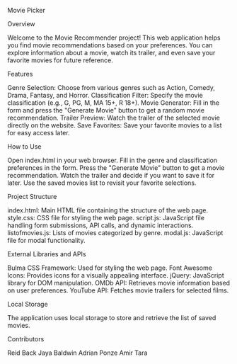 Movie Picker

Overview

Welcome to the Movie Recommender project! This web application helps you find movie recommendations based on your preferences. You can explore information about a movie, watch its trailer, and even save your favorite movies for future reference.

Features

Genre Selection: Choose from various genres such as Action, Comedy, Drama, Fantasy, and Horror.
Classification Filter: Specify the movie classification (e.g., G, PG, M, MA 15+, R 18+).
Movie Generator: Fill in the form and press the "Generate Movie" button to get a random movie recommendation.
Trailer Preview: Watch the trailer of the selected movie directly on the website.
Save Favorites: Save your favorite movies to a list for easy access later.

How to Use

Open index.html in your web browser.
Fill in the genre and classification preferences in the form.
Press the "Generate Movie" button to get a movie recommendation.
Watch the trailer and decide if you want to save it for later.
Use the saved movies list to revisit your favorite selections.

Project Structure

index.html: Main HTML file containing the structure of the web page.
style.css: CSS file for styling the web page.
script.js: JavaScript file handling form submissions, API calls, and dynamic interactions.
listofmovies.js: Lists of movies categorized by genre.
modal.js: JavaScript file for modal functionality.

External Libraries and APIs

Bulma CSS Framework: Used for styling the web page.
Font Awesome Icons: Provides icons for a visually appealing interface.
jQuery: JavaScript library for DOM manipulation.
OMDb API: Retrieves movie information based on user preferences.
YouTube API: Fetches movie trailers for selected films.

Local Storage

The application uses local storage to store and retrieve the list of saved movies.

Contributors

Reid Back
Jaya Baldwin
Adrian Ponze
Amir Tara